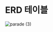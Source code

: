 # ERD 테이블
![parade (3)](https://github.com/user-attachments/assets/d2067e25-f26d-4a87-b5bc-8fc1f46c3ef7)